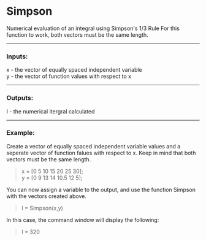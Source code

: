 # Simpson
Numerical evaluation of an integral using Simpson's 1/3 Rule
For this function to work, both vectors must be the same length.

---
### Inputs:
x - the vector of equally spaced independent variable  
y - the vector of function values with respect to x

---
### Outputs:
I - the numerical itergral calculated

---
### Example:
Create a vector of equally spaced independent variable values and a seperate vector of function falues with respect to x. Keep in mind that both vectors must be the same length.
> x = [0 5 10 15 20 25 30];  
> y = [0 9 13 14 10.5 12 5];

You can now assign a variable to the output, and use the function Simpson with the vectors created above.
> I = Simpson(x,y)

In this case, the command window will display the following:
> I = 320
